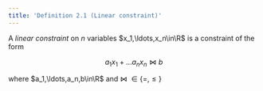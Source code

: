 ```yaml
---
title: 'Definition 2.1 (Linear constraint)'
---
```


A _linear constraint_ on $n$ variables $x_1,\ldots,x_n\in\R$ is a
constraint of the form

$$
a_1x_1+\ldots a_nx_n\Join b
$$

where $a_1,\ldots,a_n,b\in\R$ and $\Join\ \in\{=,\leq\}$
